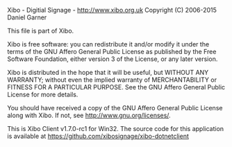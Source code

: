 Xibo - Digitial Signage - http://www.xibo.org.uk
Copyright (C) 2006-2015 Daniel Garner

This file is part of Xibo.

Xibo is free software: you can redistribute it and/or modify
it under the terms of the GNU Affero General Public License as published by
the Free Software Foundation, either version 3 of the License, or
any later version. 

Xibo is distributed in the hope that it will be useful,
but WITHOUT ANY WARRANTY; without even the implied warranty of
MERCHANTABILITY or FITNESS FOR A PARTICULAR PURPOSE.  See the
GNU Affero General Public License for more details.

You should have received a copy of the GNU Affero General Public License
along with Xibo.  If not, see <http://www.gnu.org/licenses/>. 


This is Xibo Client v1.7.0-rc1 for Win32.
The source code for this application is available at https://github.com/xibosignage/xibo-dotnetclient
